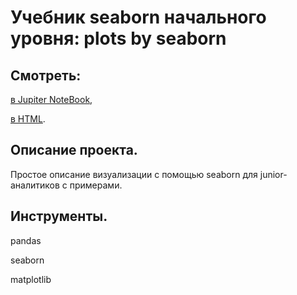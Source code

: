 # Учебник seaborn начального уровня: plots by seaborn


## Смотреть:
[в Jupiter NoteBook](https://github.com/niksan-da/Portfolio/blob/main/Tutorial_Plots_by_Seaborn/7--Tutorial_Plots_by_Seaborn.ipynb),

[в HTML](https://github.com/niksan-da/Portfolio/blob/main/Tutorial_Plots_by_Seaborn/7--Tutorial_Plots_by_Seaborn.html).

## Описание проекта.
Простое описание визуализации с помощью seaborn для junior-аналитиков с примерами.

## Инструменты.
pandas

seaborn

matplotlib
